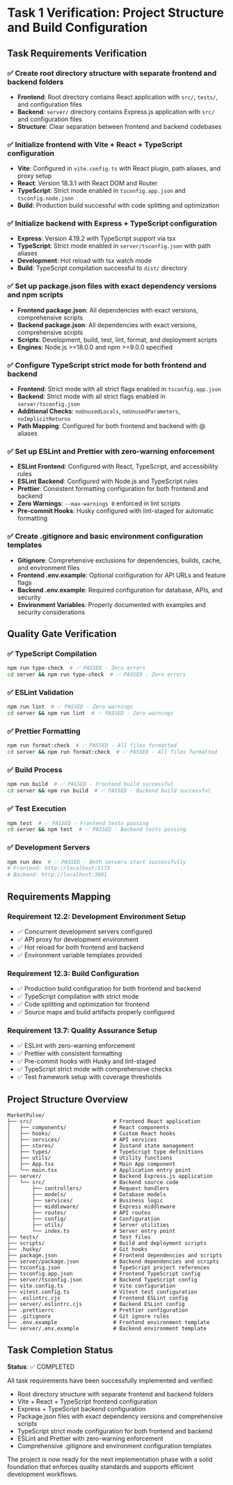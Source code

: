 # Task 1 Verification: Project Structure and Build Configuration

## Task Requirements Verification

### ✅ Create root directory structure with separate frontend and backend folders
- **Frontend**: Root directory contains React application with `src/`, `tests/`, and configuration files
- **Backend**: `server/` directory contains Express.js application with `src/` and configuration files
- **Structure**: Clear separation between frontend and backend codebases

### ✅ Initialize frontend with Vite + React + TypeScript configuration
- **Vite**: Configured in `vite.config.ts` with React plugin, path aliases, and proxy setup
- **React**: Version 18.3.1 with React DOM and Router
- **TypeScript**: Strict mode enabled in `tsconfig.app.json` and `tsconfig.node.json`
- **Build**: Production build successful with code splitting and optimization

### ✅ Initialize backend with Express + TypeScript configuration
- **Express**: Version 4.19.2 with TypeScript support via tsx
- **TypeScript**: Strict mode enabled in `server/tsconfig.json` with path aliases
- **Development**: Hot reload with tsx watch mode
- **Build**: TypeScript compilation successful to `dist/` directory

### ✅ Set up package.json files with exact dependency versions and npm scripts
- **Frontend package.json**: All dependencies with exact versions, comprehensive scripts
- **Backend package.json**: All dependencies with exact versions, comprehensive scripts
- **Scripts**: Development, build, test, lint, format, and deployment scripts
- **Engines**: Node.js >=18.0.0 and npm >=9.0.0 specified

### ✅ Configure TypeScript strict mode for both frontend and backend
- **Frontend**: Strict mode with all strict flags enabled in `tsconfig.app.json`
- **Backend**: Strict mode with all strict flags enabled in `server/tsconfig.json`
- **Additional Checks**: `noUnusedLocals`, `noUnusedParameters`, `noImplicitReturns`
- **Path Mapping**: Configured for both frontend and backend with @ aliases

### ✅ Set up ESLint and Prettier with zero-warning enforcement
- **ESLint Frontend**: Configured with React, TypeScript, and accessibility rules
- **ESLint Backend**: Configured with Node.js and TypeScript rules
- **Prettier**: Consistent formatting configuration for both frontend and backend
- **Zero Warnings**: `--max-warnings 0` enforced in lint scripts
- **Pre-commit Hooks**: Husky configured with lint-staged for automatic formatting

### ✅ Create .gitignore and basic environment configuration templates
- **Gitignore**: Comprehensive exclusions for dependencies, builds, cache, and environment files
- **Frontend .env.example**: Optional configuration for API URLs and feature flags
- **Backend .env.example**: Required configuration for database, APIs, and security
- **Environment Variables**: Properly documented with examples and security considerations

## Quality Gate Verification

### ✅ TypeScript Compilation
```bash
npm run type-check  # ✅ PASSED - Zero errors
cd server && npm run type-check  # ✅ PASSED - Zero errors
```

### ✅ ESLint Validation
```bash
npm run lint  # ✅ PASSED - Zero warnings
cd server && npm run lint  # ✅ PASSED - Zero warnings
```

### ✅ Prettier Formatting
```bash
npm run format:check  # ✅ PASSED - All files formatted
cd server && npm run format:check  # ✅ PASSED - All files formatted
```

### ✅ Build Process
```bash
npm run build  # ✅ PASSED - Frontend build successful
cd server && npm run build  # ✅ PASSED - Backend build successful
```

### ✅ Test Execution
```bash
npm test  # ✅ PASSED - Frontend tests passing
cd server && npm test  # ✅ PASSED - Backend tests passing
```

### ✅ Development Servers
```bash
npm run dev  # ✅ PASSED - Both servers start successfully
# Frontend: http://localhost:5173
# Backend: http://localhost:3001
```

## Requirements Mapping

### Requirement 12.2: Development Environment Setup
- ✅ Concurrent development servers configured
- ✅ API proxy for development environment
- ✅ Hot reload for both frontend and backend
- ✅ Environment variable templates provided

### Requirement 12.3: Build Configuration
- ✅ Production build configuration for both frontend and backend
- ✅ TypeScript compilation with strict mode
- ✅ Code splitting and optimization for frontend
- ✅ Source maps and build artifacts properly configured

### Requirement 13.7: Quality Assurance Setup
- ✅ ESLint with zero-warning enforcement
- ✅ Prettier with consistent formatting
- ✅ Pre-commit hooks with Husky and lint-staged
- ✅ TypeScript strict mode with comprehensive checks
- ✅ Test framework setup with coverage thresholds

## Project Structure Overview

```
MarketPulse/
├── src/                          # Frontend React application
│   ├── components/               # React components
│   ├── hooks/                    # Custom React hooks
│   ├── services/                 # API services
│   ├── stores/                   # Zustand state management
│   ├── types/                    # TypeScript type definitions
│   ├── utils/                    # Utility functions
│   ├── App.tsx                   # Main App component
│   └── main.tsx                  # Application entry point
├── server/                       # Backend Express.js application
│   └── src/                      # Backend source code
│       ├── controllers/          # Request handlers
│       ├── models/               # Database models
│       ├── services/             # Business logic
│       ├── middleware/           # Express middleware
│       ├── routes/               # API routes
│       ├── config/               # Configuration
│       ├── utils/                # Server utilities
│       └── index.ts              # Server entry point
├── tests/                        # Test files
├── scripts/                      # Build and deployment scripts
├── .husky/                       # Git hooks
├── package.json                  # Frontend dependencies and scripts
├── server/package.json           # Backend dependencies and scripts
├── tsconfig.json                 # TypeScript project references
├── tsconfig.app.json             # Frontend TypeScript config
├── server/tsconfig.json          # Backend TypeScript config
├── vite.config.ts                # Vite configuration
├── vitest.config.ts              # Vitest test configuration
├── .eslintrc.cjs                 # Frontend ESLint config
├── server/.eslintrc.cjs          # Backend ESLint config
├── .prettierrc                   # Prettier configuration
├── .gitignore                    # Git ignore rules
├── .env.example                  # Frontend environment template
└── server/.env.example           # Backend environment template
```

## Task Completion Status

**Status**: ✅ COMPLETED

All task requirements have been successfully implemented and verified:
- Root directory structure with separate frontend and backend folders
- Vite + React + TypeScript frontend configuration
- Express + TypeScript backend configuration
- Package.json files with exact dependency versions and comprehensive scripts
- TypeScript strict mode configuration for both frontend and backend
- ESLint and Prettier with zero-warning enforcement
- Comprehensive .gitignore and environment configuration templates

The project is now ready for the next implementation phase with a solid foundation that enforces quality standards and supports efficient development workflows.